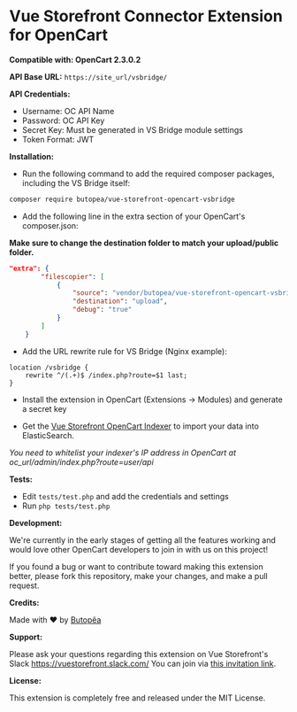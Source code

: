 # Vue Storefront Connector Extension for OpenCart
**Compatible with: OpenCart 2.3.0.2**

**API Base URL:** `https://site_url/vsbridge/`

**API Credentials:**

- Username: OC API Name
- Password: OC API Key
- Secret Key: Must be generated in VS Bridge module settings
- Token Format: JWT

**Installation:**

* Run the following command to add the required composer packages, including the VS Bridge itself:
```bash
composer require butopea/vue-storefront-opencart-vsbridge
```
* Add the following line in the extra section of your OpenCart's composer.json:

**Make sure to change the destination folder to match your upload/public folder.**
```json
"extra": {
        "filescopier": [
            {
                "source": "vendor/butopea/vue-storefront-opencart-vsbridge/src",
                "destination": "upload",
                "debug": "true"
            }
        ]
    }    
```

* Add the URL rewrite rule for VS Bridge (Nginx example):
```nginx
location /vsbridge {
    rewrite ^/(.+)$ /index.php?route=$1 last;
}
```
* Install the extension in OpenCart (Extensions -> Modules) and generate a secret key

* Get the [Vue Storefront OpenCart Indexer](https://github.com/butopea/vue-storefront-indexer) to import your data into ElasticSearch.

*You need to whitelist your indexer's IP address in OpenCart at oc_url/admin/index.php?route=user/api*

**Tests:**

* Edit `tests/test.php` and add the credentials and settings
* Run `php tests/test.php`

**Development:**

We're currently in the early stages of getting all the features working and would love other OpenCart developers to join in with us on this project! 

If you found a bug or want to contribute toward making this extension better, please fork this repository, make your changes, and make a pull request.  

**Credits:**

Made with ❤ by [Butopêa](https://butopea.com)

**Support:**


Please ask your questions regarding this extension on Vue Storefront's Slack https://vuestorefront.slack.com/ You can join via [this invitation link]().

**License:**

This extension is completely free and released under the MIT License.